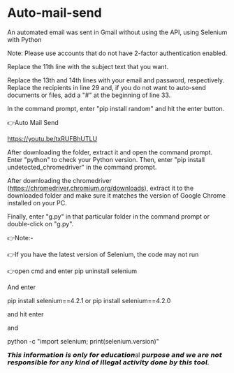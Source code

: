 # Auto-mail-send
An automated email was sent in Gmail without using the API, using Selenium with Python

Note: Please use accounts that do not have 2-factor authentication enabled.

Replace the 11th line with the subject text that you want.

Replace the 13th and 14th lines with your email and password, respectively. Replace the recipients in line 29 and, if you do not want to auto-send documents or files, add a "#" at the beginning of line 33.

In the command prompt, enter "pip install random" and hit the enter button.

👉Auto Mail Send

https://youtu.be/txRUFBhUTLU

After downloading the folder, extract it and open the command prompt. Enter "python" to check your Python version. Then, enter "pip install undetected_chromedriver" in the command prompt.

After downloading the chromedriver (https://chromedriver.chromium.org/downloads), extract it to the downloaded folder and make sure it matches the version of Google Chrome installed on your PC.

Finally, enter "g.py" in that particular folder in the command prompt or double-click on "g.py".

👉Note:-

👉If you have the latest version of Selenium, the code may not run

👉open cmd and enter pip uninstall selenium

And enter

pip install selenium==4.2.1 or pip install selenium==4.2.0

and hit enter

and

python -c "import selenium; print(selenium.version)"

𝙏𝙝𝙞𝙨 𝙞𝙣𝙛𝙤𝙧𝙢𝙖𝙩𝙞𝙤𝙣 𝙞𝙨 𝙤𝙣𝙡𝙮 𝙛𝙤𝙧 𝙚𝙙𝙪𝙘𝙖𝙩𝙞𝙤𝙣al 𝙥𝙪𝙧𝙥𝙤𝙨𝙚 𝙖𝙣𝙙 𝙬𝙚 𝙖𝙧𝙚 𝙣𝙤𝙩 𝙧𝙚𝙨𝙥𝙤𝙣𝙨𝙞𝙗𝙡𝙚 𝙛𝙤𝙧 𝙖𝙣𝙮 𝙠𝙞𝙣𝙙 𝙤𝙛 𝙞𝙡𝙡𝙚𝙜𝙖𝙡 𝙖𝙘𝙩𝙞𝙫𝙞𝙩𝙮 𝙙𝙤𝙣𝙚 𝙗𝙮 𝙩𝙝𝙞𝙨 𝙩𝙤𝙤𝙡.
